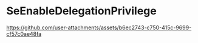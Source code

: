 # SeEnableDelegationPrivilege

https://github.com/user-attachments/assets/b6ec2743-c750-415c-9699-cf57c0ae48fa

